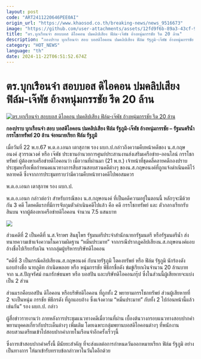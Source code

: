 ```yaml
---
layout: post
code: "ART2411220646PEE0AI"
origin_url: "https://www.khaosod.co.th/breaking-news/news_9516673"
image: "https://github.com/user-attachments/assets/12fd9f6b-89a3-43cf-9dfa-e9433aa449dc"
title: "ตร.บุกเรือนจำ สอบบอส ดิไอคอน ปมคลิปเสียง ฟิล์ม-เจ๊พัช อ้างหนุ่มกรรชัย รีด 20 ล้าน"
description: "กองปราบ บุกเรือนจำ สอบ บอสดิไอคอน ปมคลิปเสียง ฟิล์ม รัฐภูมิ-เจ๊พัช อ้างหนุ่มกรรชัย - รัฐมนตรีน้ำ กรรโชกทรัพย์ 20 ล้าน จ่อหมายเรียก ฟิล์ม รัฐภูมิ"
category: "HOT_NEWS"
language: "th"
date: 2024-11-22T06:51:52.674Z
---
```


# ตร.บุกเรือนจำ สอบบอส ดิไอคอน ปมคลิปเสียง ฟิล์ม-เจ๊พัช อ้างหนุ่มกรรชัย รีด 20 ล้าน

[![ตร.บุกเรือนจำ สอบบอส ดิไอคอน ปมคลิปเสียง ฟิล์ม-เจ๊พัช อ้างหนุ่มกรรชัย รีด 20 ล้าน](https://www.khaosod.co.th/wpapp/uploads/2024/11/boss-2.jpg "ตร.บุกเรือนจำ สอบบอส ดิไอคอน ปมคลิปเสียง ฟิล์ม-เจ๊พัช อ้างหนุ่มกรรชัย รีด 20 ล้าน")](https://www.khaosod.co.th/wpapp/uploads/2024/11/boss-2.jpg)

**กองปราบ บุกเรือนจำ สอบ บอสดิไอคอน ปมคลิปเสียง ฟิล์ม รัฐภูมิ-เจ๊พัช อ้างหนุ่มกรรชัย – รัฐมนตรีน้ำ กรรโชกทรัพย์ 20 ล้าน จ่อหมายเรียก ฟิล์ม รัฐภูมิ**

เมื่อวันที่ 22 พ.ย.67 พ.ต.อ.เอนก เตาสุภาพ รอง ผบก.ป.กล่าวถึงความคืบหน้าคดีของ น.ส.กฤษอนงค์ สุวรรณวงศ์ หรือ เจ๊พัช ประธานอำนวยการศูนย์ประสานงานส่งเสริมเครือข่าย-ออนไลน์ กรรโชกทรัพย์ ผู้ต้องหาเครือข่ายดิไอคอนว่า เมื่อวานที่ผ่านมา (21 พ.ย.) เจ้าหน้าที่ชุดคลี่คลายคดีกองปราบ ประชุมหารือเพื่อกำหนดแนวทางการสืบสวนสอบสวนคดีต่างๆ ของน.ส.กฤษอนงค์ที่ถูกแจ้งดำเนินคดีไว้หลายคดี ซึ่งจากการประชุมทราบว่ามีความคืบหน้าทางคดีไปพอสมควร

พ.ต.อ.เอนก เตาสุภาพ รอง ผบก.ป.

พ.ต.อ.เอนก กล่าวต่อว่า สำหรับกรณีของ น.ส.กฤษอนงค์ ที่เป็นคดีความอยู่ในตอนนี้ หลักๆจะมีด้วยกัน 3 คดี โดยคดีแรกที่มีการจับกุมตัวดำเนินคดีไปแล้ว คือ คดี กรรโชกทรัพย์ และ ตัวกลางเรียกรับสินบน จากผู้ต้องหาเครือข่ายดิไอคอน จำนวน 7.5 แสนบาท

[![](https://www.khaosod.co.th/wpapp/uploads/2024/11/The-Icon-Group-3-696x392.jpg)](https://www.khaosod.co.th/wpapp/uploads/2024/11/The-Icon-Group-3.jpg)

ส่วนคดีที่ 2 เป็นคดีที่ น.ส.จิราพร สินธุไพร รัฐมนตรีประจำสำนักนายกรัฐมนตรี หรือรัฐมนตรีน้ำ ส่งทนายความเข้าแจ้งความในความผิดฐาน “หมิ่นประมาท” จากกรณีปรากฎคลิปเสียงน.ส.กฤษอนงค์แอบอ้างชื่อไปเรียกรับเงิน จากกลุ่มผู้บริหารบริษัทดิไอคอน

“คดีที่ 3 เป็นกรณีคลิปเสียงน.ส.กฤษอนงค์ กับนายรัฐภูมิ โตคงทรัพย์ หรือ ฟิล์ม รัฐภูมิ นักร้องดัง แอบอ้างชื่อ นายภูดิท กําเนิดพลอย หรือ หนุ่มกรรชัย พิธีกรชื่อดัง ข่มขู่เรียกเงินจำนวน 20 ล้านบาท จาก น.ส.ปัญจรัศม์ กนกรักษ์ธนพร หรือ บอสปัน และบริษัทดิไอคอนกรุ๊ป ซึ่งในส่วนนี้ผู้เสียหายจะแบ่งเป็น 2 ส่วน

ส่วนแรกคือบอสปัน ดิไอคอน หรือบริษัทดิไอคอน ที่ถูกทั้ง 2 พยายามกรรโชกทรัพย์ ส่วนผู้เสียหายที่ 2 จะเป็นหนุ่ม กรรชัย พิธีกรดัง ที่ถูกแอบอ้าง ซึ่งแจ้งความ “หมิ่นประมาท” กับทั้ง 2 ไปก่อนหน้านี้แล้วเช่นกัน” รอง ผบก.ป. กล่าว

ผู้สื่อข่าวรายงานว่า ภายหลังการประชุมแนวทางคดีเมื่อวานที่ผ่าน เบื้องต้นวางกรอบแนวทางสอบปากคำพยานบุคคลเกี่ยวกับประเด็นต่างๆ เพิ่มเติม โดยเฉพาะกลุ่มพยานบอสดิไอคอนต่างๆ ที่พนักงานสอบสวนเตรียมเข้าไปสอบปากคำภายในเรือนจำอีกครั้งเร็วๆนี้

ซึ่งการเข้าสอบปากคำครั้งนี้ มีนัยยะสำคัญ ที่จะส่งผลต่อการกำหนดวันออกหมายเรียก ฟิล์ม รัฐภูมิ อย่างเป็นทางการ ให้มาเข้ารับทราบข้อกล่าวหาในวันใดอีกด้วย

